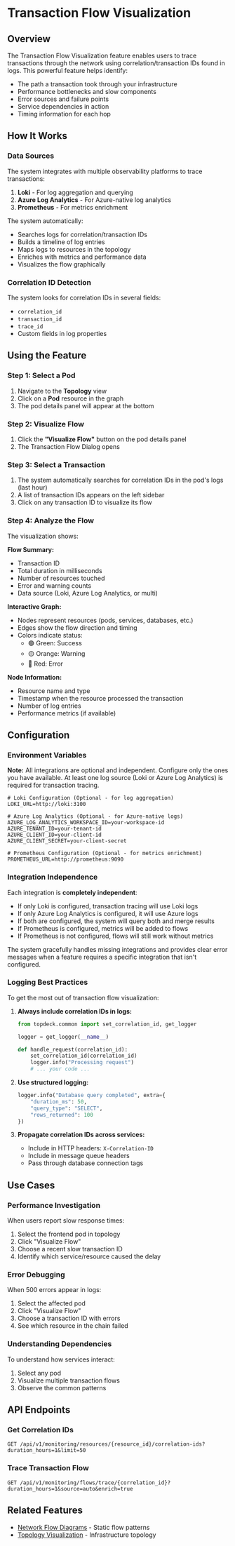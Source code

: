 # Transaction Flow Visualization

## Overview

The Transaction Flow Visualization feature enables users to trace transactions through the network using correlation/transaction IDs found in logs. This powerful feature helps identify:

- The path a transaction took through your infrastructure
- Performance bottlenecks and slow components
- Error sources and failure points
- Service dependencies in action
- Timing information for each hop

## How It Works

### Data Sources

The system integrates with multiple observability platforms to trace transactions:

1. **Loki** - For log aggregation and querying
2. **Azure Log Analytics** - For Azure-native log analytics
3. **Prometheus** - For metrics enrichment

The system automatically:
- Searches logs for correlation/transaction IDs
- Builds a timeline of log entries
- Maps logs to resources in the topology
- Enriches with metrics and performance data
- Visualizes the flow graphically

### Correlation ID Detection

The system looks for correlation IDs in several fields:
- `correlation_id`
- `transaction_id`
- `trace_id`
- Custom fields in log properties

## Using the Feature

### Step 1: Select a Pod

1. Navigate to the **Topology** view
2. Click on a **Pod** resource in the graph
3. The pod details panel will appear at the bottom

### Step 2: Visualize Flow

1. Click the **"Visualize Flow"** button on the pod details panel
2. The Transaction Flow Dialog opens

### Step 3: Select a Transaction

1. The system automatically searches for correlation IDs in the pod's logs (last hour)
2. A list of transaction IDs appears on the left sidebar
3. Click on any transaction ID to visualize its flow

### Step 4: Analyze the Flow

The visualization shows:

**Flow Summary:**
- Transaction ID
- Total duration in milliseconds
- Number of resources touched
- Error and warning counts
- Data source (Loki, Azure Log Analytics, or multi)

**Interactive Graph:**
- Nodes represent resources (pods, services, databases, etc.)
- Edges show the flow direction and timing
- Colors indicate status:
  - 🟢 Green: Success
  - 🟡 Orange: Warning
  - 🔴 Red: Error

**Node Information:**
- Resource name and type
- Timestamp when the resource processed the transaction
- Number of log entries
- Performance metrics (if available)

## Configuration

### Environment Variables

**Note:** All integrations are optional and independent. Configure only the ones you have available.
At least one log source (Loki or Azure Log Analytics) is required for transaction tracing.

```env
# Loki Configuration (Optional - for log aggregation)
LOKI_URL=http://loki:3100

# Azure Log Analytics (Optional - for Azure-native logs)
AZURE_LOG_ANALYTICS_WORKSPACE_ID=your-workspace-id
AZURE_TENANT_ID=your-tenant-id
AZURE_CLIENT_ID=your-client-id
AZURE_CLIENT_SECRET=your-client-secret

# Prometheus Configuration (Optional - for metrics enrichment)
PROMETHEUS_URL=http://prometheus:9090
```

### Integration Independence

Each integration is **completely independent**:
- If only Loki is configured, transaction tracing will use Loki logs
- If only Azure Log Analytics is configured, it will use Azure logs
- If both are configured, the system will query both and merge results
- If Prometheus is configured, metrics will be added to flows
- If Prometheus is not configured, flows will still work without metrics

The system gracefully handles missing integrations and provides clear error messages when a feature requires a specific integration that isn't configured.

### Logging Best Practices

To get the most out of transaction flow visualization:

1. **Always include correlation IDs in logs:**
   ```python
   from topdeck.common import set_correlation_id, get_logger
   
   logger = get_logger(__name__)
   
   def handle_request(correlation_id):
       set_correlation_id(correlation_id)
       logger.info("Processing request")
       # ... your code ...
   ```

2. **Use structured logging:**
   ```python
   logger.info("Database query completed", extra={
       "duration_ms": 50,
       "query_type": "SELECT",
       "rows_returned": 100
   })
   ```

3. **Propagate correlation IDs across services:**
   - Include in HTTP headers: `X-Correlation-ID`
   - Include in message queue headers
   - Pass through database connection tags

## Use Cases

### Performance Investigation

When users report slow response times:
1. Select the frontend pod in topology
2. Click "Visualize Flow"
3. Choose a recent slow transaction ID
4. Identify which service/resource caused the delay

### Error Debugging

When 500 errors appear in logs:
1. Select the affected pod
2. Click "Visualize Flow"
3. Choose a transaction ID with errors
4. See which resource in the chain failed

### Understanding Dependencies

To understand how services interact:
1. Select any pod
2. Visualize multiple transaction flows
3. Observe the common patterns

## API Endpoints

### Get Correlation IDs

```
GET /api/v1/monitoring/resources/{resource_id}/correlation-ids?duration_hours=1&limit=50
```

### Trace Transaction Flow

```
GET /api/v1/monitoring/flows/trace/{correlation_id}?duration_hours=1&source=auto&enrich=true
```

## Related Features

- [Network Flow Diagrams](../architecture/network-flow-diagrams.md) - Static flow patterns
- [Topology Visualization](../../FRONTEND_README.md#network-topology-visualization) - Infrastructure topology
